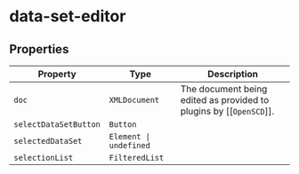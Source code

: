 # data-set-editor

## Properties

| Property              | Type                   | Description                                      |
|-----------------------|------------------------|--------------------------------------------------|
| `doc`                 | `XMLDocument`          | The document being edited as provided to plugins by [[`OpenSCD`]]. |
| `selectDataSetButton` | `Button`               |                                                  |
| `selectedDataSet`     | `Element \| undefined` |                                                  |
| `selectionList`       | `FilteredList`         |                                                  |
